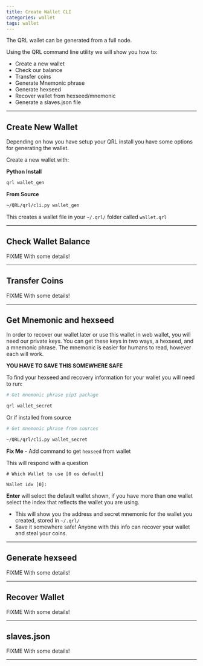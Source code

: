 ```yaml
---
title: Create Wallet CLI
categories: wallet
tags: wallet
---
```


The QRL wallet can be generated from a full node. 

Using the QRL command line utility we will show you how to:

* Create a new wallet 
* Check our balance
* Transfer coins
* Generate Mnemonic phrase
* Generate hexseed
* Recover wallet from hexseed/mnemonic
* Generate a slaves.json file 

* * *

## Create New Wallet

Depending on how you have setup your QRL install you have some options for generating the wallet. 

Create a new wallet with:  

**Python Install**

```bash
qrl wallet_gen
```

**From Source**

```bash
~/QRL/qrl/cli.py wallet_gen
```

This creates a wallet file in your `~/.qrl/` folder called `wallet.qrl`

* * *
## Check Wallet Balance

FIXME With some details!

* * * 
## Transfer Coins

FIXME With some details!

* * * 

## Get Mnemonic and hexseed

In order to recover our wallet later or use this wallet in web wallet, you will need our private keys. You can get these keys in two ways, a hexseed, and a mnemonic phrase. The mnemonic is easier for humans to read, however each will work.

**YOU HAVE TO SAVE THIS SOMEWHERE SAFE**

To find your hexseed and recovery information for your wallet you will need to run:

```bash
# Get mnemonic phrase pip3 package

qrl wallet_secret
```  
Or if installed from source 

```bash
# Get mnemonic phrase from sources

~/QRL/qrl/cli.py wallet_secret
```

**Fix Me** - Add command to get `hexseed` from wallet 

This will respond with a question 

```
# Which Wallet to use [0 os default]

Wallet idx [0]:
``` 
 
**Enter** will select the default wallet shown, if you have more than one wallet select the index that reflects the wallet you are using.

*   This will show you the address and secret mnemonic for the wallet you created, stored in `~/.qrl/`
*   Save it somewhere safe! Anyone with this info can recover your wallet and steal your coins.

* * *
## Generate hexseed

FIXME With some details!

* * * 

## Recover Wallet

FIXME With some details!

* * * 
## slaves.json

FIXME With some details!

* * *